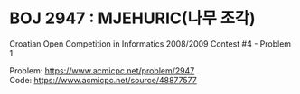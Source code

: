 # BOJ 2947 : MJEHURIC(나무 조각)
Croatian Open Competition in Informatics 2008/2009 Contest #4 - Problem 1  
  
Problem: https://www.acmicpc.net/problem/2947  
Code: https://www.acmicpc.net/source/48877577
